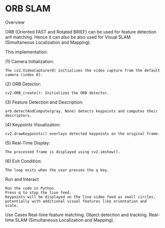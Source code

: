 # ORB SLAM
Overview

ORB (Oriented FAST and Rotated BRIEF) can be used for feature detection anf matching. Hence it can also be also used for Visual SLAM (Simultaneous Localization and Mapping).


This implementation:

(1) Camera Initialization:

	The cv2.VideoCapture(0) initializes the video capture from the default camera (index 0).

(2) ORB Detector:

	cv2.ORB_create(): Initializes the ORB detector.

(3) Feature Detection and Description:

	orb.detectAndCompute(gray, None) detects keypoints and computes their descriptors.

(4) Keypoints Visualization:

	cv2.drawKeypoints() overlays detected keypoints on the original frame.

(5) Real-Time Display:

	The processed frame is displayed using cv2.imshow().

(6) Exit Condition:

	The loop exits when the user presses the q key.

Run and Interact

	Run the code in Python.
	Press q to stop the live feed.
	Keypoints will be displayed on the live video feed as small circles, potentially with additional visual features like orientation and scale.

Use Cases
	Real-time feature matching.
	Object detection and tracking.
	Real-time SLAM (Simultaneous Localization and Mapping).